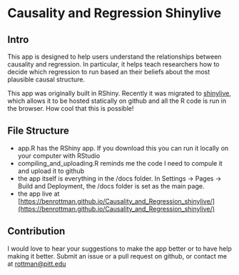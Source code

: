 # Causality and Regression Shinylive

## Intro
This app is designed to help users understand the relationships between causality and regression. In particular, it helps teach researchers how to decide which regression to run based an their beliefs about the most plausible causal structure.

This app was originally built in RShiny. Recently it was migrated to [shinylive](https://posit-dev.github.io/r-shinylive/), which allows it to be hosted statically on github and all the R code is run in the browser. How cool that this is possible!

## File Structure
 - app.R has the RShiny app. If you download this you can run it locally on your computer with RStudio
 - compiling_and_uploading.R reminds me the code I need to compule it and upload it to github
 - the app itself is everything in the /docs folder. In Settings -> Pages -> Build and Deployment, the /docs folder is set as the main page.
 - the app live at [https://benrottman.github.io/Causality_and_Regression_shinylive/](https://benrottman.github.io/Causality_and_Regression_shinylive/)

## Contribution
I would love to hear your suggestions to make the app better or to have help making it better. Submit an issue or a pull request on github, or contact me at rottman@pitt.edu
